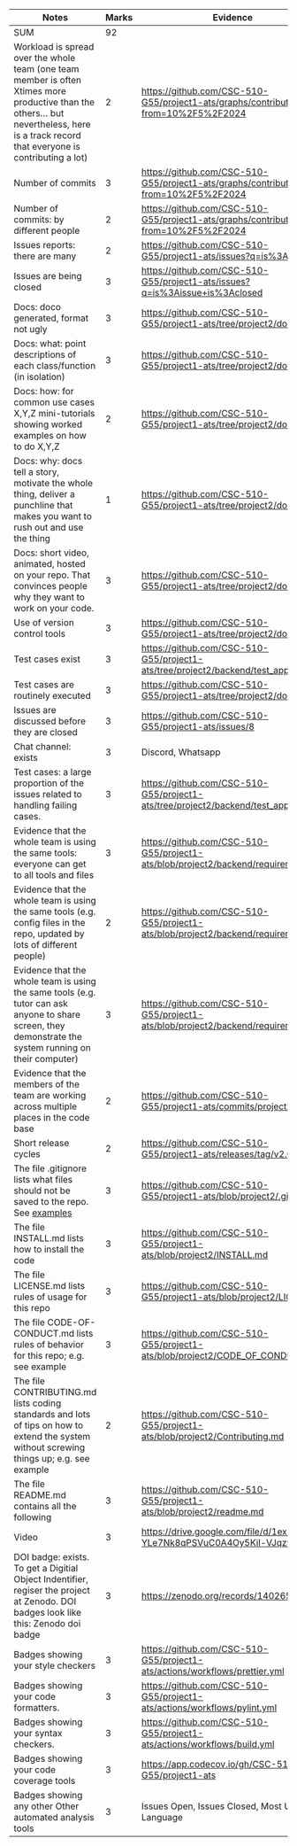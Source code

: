 | Notes | Marks | Evidence |
|-------|-------|-------|
|SUM | 92 |  |
| Workload is spread over the whole team (one team member is often Xtimes more productive than the others… but nevertheless, here is a track record that everyone is contributing a lot) | 2 | https://github.com/CSC-510-G55/project1-ats/graphs/contributors?from=10%2F5%2F2024 |
| Number of commits | 3 | https://github.com/CSC-510-G55/project1-ats/graphs/contributors?from=10%2F5%2F2024 |
| Number of commits: by different people | 2 | https://github.com/CSC-510-G55/project1-ats/graphs/contributors?from=10%2F5%2F2024 |
| Issues reports: there are many | 2 | https://github.com/CSC-510-G55/project1-ats/issues?q=is%3Aissue |
| Issues are being closed | 3 | https://github.com/CSC-510-G55/project1-ats/issues?q=is%3Aissue+is%3Aclosed |
| Docs: doco generated, format not ugly | 3 | https://github.com/CSC-510-G55/project1-ats/tree/project2/docs |
| Docs: what: point descriptions of each class/function (in isolation) | 3 | https://github.com/CSC-510-G55/project1-ats/tree/project2/docs |
| Docs: how: for common use cases X,Y,Z mini-tutorials showing worked examples on how to do X,Y,Z | 2 | https://github.com/CSC-510-G55/project1-ats/tree/project2/docs |
| Docs: why: docs tell a story, motivate the whole thing, deliver a punchline that makes you want to rush out and use the thing | 1 | https://github.com/CSC-510-G55/project1-ats/tree/project2/docs |
| Docs: short video, animated, hosted on your repo. That convinces people why they want to work on your code. | 3 | https://github.com/CSC-510-G55/project1-ats/tree/project2/docs |
| Use of version control tools | 3 | https://github.com/CSC-510-G55/project1-ats/tree/project2/docs |
| Test cases exist | 3 | https://github.com/CSC-510-G55/project1-ats/tree/project2/backend/test_app.py |
| Test cases are routinely executed | 3 | https://github.com/CSC-510-G55/project1-ats/tree/project2/docs |
| Issues are discussed before they are closed | 3 | https://github.com/CSC-510-G55/project1-ats/issues/8 |
| Chat channel: exists | 3 | Discord, Whatsapp |
| Test cases: a large proportion of the issues related to handling failing cases. | 3 | https://github.com/CSC-510-G55/project1-ats/tree/project2/backend/test_app.py |
| Evidence that the whole team is using the same tools: everyone can get to all tools and files | 3 | https://github.com/CSC-510-G55/project1-ats/blob/project2/backend/requirements.txt |
| Evidence that the whole team is using the same tools (e.g. config files in the repo, updated by lots of different people) | 2 | https://github.com/CSC-510-G55/project1-ats/blob/project2/backend/requirements.txt |
| Evidence that the whole team is using the same tools (e.g. tutor can ask anyone to share screen, they demonstrate the system running on their computer) |  3| https://github.com/CSC-510-G55/project1-ats/blob/project2/backend/requirements.txt |
| Evidence that the members of the team are working across multiple places in the code base | 2 | https://github.com/CSC-510-G55/project1-ats/commits/project2/ |
| Short release cycles | 2 | https://github.com/CSC-510-G55/project1-ats/releases/tag/v2.0.0 |
| The file .gitignore lists what files should not be saved to the repo. See [examples](https://github.com/github/gitignore) | 3 | https://github.com/CSC-510-G55/project1-ats/blob/project2/.gitignore |
| The file INSTALL.md lists how to install the code | 3 | https://github.com/CSC-510-G55/project1-ats/blob/project2/INSTALL.md |
| The file LICENSE.md lists rules of usage for this repo | 3 | https://github.com/CSC-510-G55/project1-ats/blob/project2/LICENSE |
| The file CODE-OF-CONDUCT.md lists rules of behavior for this repo; e.g. see example | 3 | https://github.com/CSC-510-G55/project1-ats/blob/project2/CODE_OF_CONDUCT.md |
| The file CONTRIBUTING.md lists coding standards and lots of tips on how to extend the system without screwing things up; e.g. see example | 2 | https://github.com/CSC-510-G55/project1-ats/blob/project2/Contributing.md |
| The file README.md contains all the following | 3 | https://github.com/CSC-510-G55/project1-ats/blob/project2/readme.md |
| Video | 3 | https://drive.google.com/file/d/1ex5-YLe7Nk8qPSVuC0A4Oy5Kil-VJqz9/view |
| DOI badge: exists. To get a Digitial Object Indentifier, regiser the project at Zenodo. DOI badges look like this: Zenodo doi badge | 3 | https://zenodo.org/records/14026597 |
| Badges showing your style checkers | 3 | https://github.com/CSC-510-G55/project1-ats/actions/workflows/prettier.yml |
| Badges showing your code formatters. | 3 | https://github.com/CSC-510-G55/project1-ats/actions/workflows/pylint.yml |
| Badges showing your syntax checkers. | 3 | https://github.com/CSC-510-G55/project1-ats/actions/workflows/build.yml |
| Badges showing your code coverage tools | 3 | https://app.codecov.io/gh/CSC-510-G55/project1-ats |
| Badges showing any other Other automated analysis tools | 3 | Issues Open, Issues Closed, Most Used Language |

